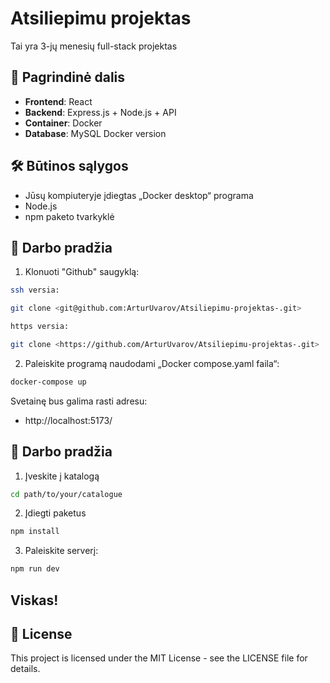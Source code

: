 # Atsiliepimu projektas

Tai yra 3-jų menesių full-stack projektas

## 🚀 Pagrindinė dalis

- **Frontend**: React
- **Backend**: Express.js + Node.js + API
- **Container**: Docker
- **Database**: MySQL Docker version

## 🛠️ Būtinos sąlygos

- Jūsų kompiuteryje įdiegtas „Docker desktop“ programa
- Node.js
- npm paketo tvarkyklė

## 🚦 Darbo pradžia

1. Klonuoti "Github" saugyklą:
```bash
ssh versia:

git clone <git@github.com:ArturUvarov/Atsiliepimu-projektas-.git>

https versia:

git clone <https://github.com/ArturUvarov/Atsiliepimu-projektas-.git>
```

2. Paleiskite programą naudodami „Docker compose.yaml faila“:
```bash
docker-compose up 
```

Svetainę bus galima rasti adresu:
- http://localhost:5173/


## 🤖 Darbo pradžia

1. Įveskite į katalogą
```bash
cd path/to/your/catalogue
```

2. Įdiegti paketus
```bash
npm install
```

3. Paleiskite serverį:
```bash
npm run dev
```

## Viskas!


## 📜 License

This project is licensed under the MIT License - see the LICENSE file for details.
